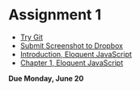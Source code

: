 # Assignment 1

* [Try Git](https://www.codeschool.com/courses/try-git)
* [Submit Screenshot to Dropbox](https://www.dropbox.com/request/5qarfNlLPMd0f55cD8RO)
* [Introduction, Eloquent JavaScript](http://eloquentjavascript.net/00_intro.html)
* [Chapter 1, Eloquent JavaScript](http://eloquentjavascript.net/01_values.html)

**Due Monday, June 20**
